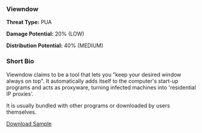 ### **Viewndow**

**Threat Type:** PUA




**Damage Potential:** 20% (LOW)

**Distribution Potential:** 40% (MEDIUM)


### **Short Bio**
Viewndow claims to be a tool that lets you "keep your desired window always on top". 
It automatically adds itself to the computer's start-up programs and acts as proxyware, turning infected machines into 'residential IP proxies'.

It is usually bundled with other programs or downloaded by users themselves.


[Download Sample](https://t.ly/FeLwc)



